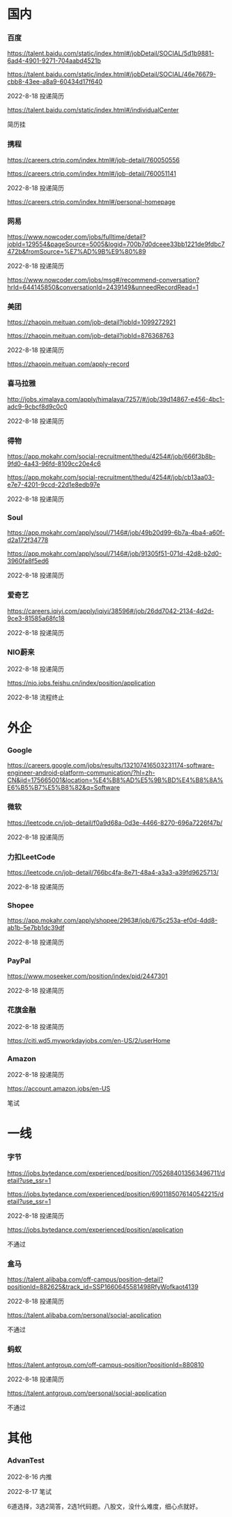 # 国内



### 百度

https://talent.baidu.com/static/index.html#/jobDetail/SOCIAL/5d1b9881-6ad4-4901-9271-704aabd4521b

https://talent.baidu.com/static/index.html#/jobDetail/SOCIAL/46e76679-cbb8-43ee-a8a9-60434d17f640



2022-8-18 投递简历

https://talent.baidu.com/static/index.html#/individualCenter

简历挂



### 携程

https://careers.ctrip.com/index.html#/job-detail/760050556

https://careers.ctrip.com/index.html#/job-detail/760051141



2022-8-18 投递简历

https://careers.ctrip.com/index.html#/personal-homepage



### 网易

https://www.nowcoder.com/jobs/fulltime/detail?jobId=129554&pageSource=5005&logid=700b7d0dceee33bb1221de9fdbc7472b&fromSource=%E7%AD%9B%E9%80%89



2022-8-18 投递简历

https://www.nowcoder.com/jobs/msg#/recommend-conversation?hrId=644145850&conversationId=2439149&unneedRecordRead=1



### 美团

https://zhaopin.meituan.com/job-detail?jobId=1099272921

https://zhaopin.meituan.com/job-detail?jobId=876368763



2022-8-18 投递简历

https://zhaopin.meituan.com/apply-record



### 喜马拉雅

http://jobs.ximalaya.com/apply/himalaya/7257/#/job/39d14867-e456-4bc1-adc9-9cbcf8d9c0c0



2022-8-18 投递简历



### 得物

https://app.mokahr.com/social-recruitment/thedu/4254#/job/666f3b8b-9fd0-4a43-96fd-8109cc20e4c6

https://app.mokahr.com/social-recruitment/thedu/4254#/job/cb13aa03-e7e7-4201-9ccd-22d1e8edb97e



2022-8-18 投递简历



### Soul

https://app.mokahr.com/apply/soul/7146#/job/49b20d99-6b7a-4ba4-a60f-d2a172f34778

https://app.mokahr.com/apply/soul/7146#/job/91305f51-071d-42d8-b2d0-3960fa8f5ed6



2022-8-18 投递简历



### 爱奇艺

https://careers.iqiyi.com/apply/iqiyi/38596#/job/26dd7042-2134-4d2d-9ce3-81585a68fc18



2022-8-18 投递简历



### NIO蔚来

2022-8-18 投递简历

https://nio.jobs.feishu.cn/index/position/application

2022-8-18 流程终止



# 外企



### Google

https://careers.google.com/jobs/results/132107416503231174-software-engineer-android-platform-communication/?hl=zh-CN&jid=175665001&location=%E4%B8%AD%E5%9B%BD%E4%B8%8A%E6%B5%B7%E5%B8%82&q=Software



### 微软

https://leetcode.cn/job-detail/f0a9d68a-0d3e-4466-8270-696a7226f47b/



2022-8-18 投递简历



### 力扣LeetCode

https://leetcode.cn/job-detail/766bc4fa-8e71-48a4-a3a3-a39fd9625713/



2022-8-18 投递简历



### Shopee

https://app.mokahr.com/apply/shopee/2963#/job/675c253a-ef0d-4dd8-ab1b-5e7bb1dc39df



2022-8-18 投递简历



### PayPal

https://www.moseeker.com/position/index/pid/2447301



2022-8-18 投递简历



### 花旗金融

2022-8-18 投递简历

https://citi.wd5.myworkdayjobs.com/en-US/2/userHome



### Amazon

2022-8-18 投递简历

https://account.amazon.jobs/en-US

笔试



# 一线



### 字节

https://jobs.bytedance.com/experienced/position/7052684013563496711/detail?use_ssr=1

https://jobs.bytedance.com/experienced/position/6901185076140542215/detail?use_ssr=1



2022-8-18 投递简历

https://jobs.bytedance.com/experienced/position/application

不通过



### 盒马

https://talent.alibaba.com/off-campus/position-detail?positionId=882625&track_id=SSP1660645581498RfyWofkaot4139



2022-8-18 投递简历

https://talent.alibaba.com/personal/social-application

不通过



### 蚂蚁

https://talent.antgroup.com/off-campus-position?positionId=880810



2022-8-18 投递简历

https://talent.antgroup.com/personal/social-application

不通过



# 其他



### AdvanTest

2022-8-16 内推

2022-8-17 笔试

6道选择，3选2简答，2选1代码题。八股文，没什么难度，细心点就好。

